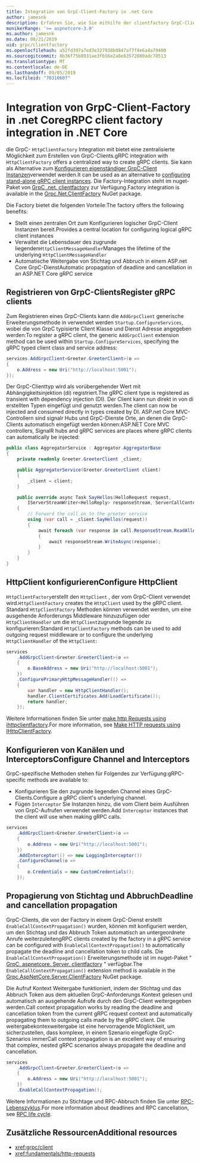 ```yaml
---
title: Integration von GrpC-Client-Factory in .net Core
author: jamesnk
description: Erfahren Sie, wie Sie mithilfe der clientfactory GrpC-Clients erstellen.
monikerRange: '>= aspnetcore-3.0'
ms.author: jamesnk
ms.date: 08/21/2019
uid: grpc/clientfactory
ms.openlocfilehash: a52fd397a7ed3e327938b0847af7f4e6a4a79400
ms.sourcegitcommit: 8b36f75b8931ae3f656e2a8e63572080adc78513
ms.translationtype: MT
ms.contentlocale: de-DE
ms.lasthandoff: 09/05/2019
ms.locfileid: "70310607"
---
```

# <a name="grpc-client-factory-integration-in-net-core"></a><span data-ttu-id="c80d8-103">Integration von GrpC-Client-Factory in .net Core</span><span class="sxs-lookup"><span data-stu-id="c80d8-103">gRPC client factory integration in .NET Core</span></span>

<span data-ttu-id="c80d8-104">die GrpC- `HttpClientFactory` Integration mit bietet eine zentralisierte Möglichkeit zum Erstellen von GrpC-Clients.</span><span class="sxs-lookup"><span data-stu-id="c80d8-104">gRPC integration with `HttpClientFactory` offers a centralized way to create gRPC clients.</span></span> <span data-ttu-id="c80d8-105">Sie kann als Alternative zum [Konfigurieren eigenständiger GrpC-Client Instanzen](xref:grpc/client)verwendet werden.</span><span class="sxs-lookup"><span data-stu-id="c80d8-105">It can be used as an alternative to [configuring stand-alone gRPC client instances](xref:grpc/client).</span></span> <span data-ttu-id="c80d8-106">Die Factory-Integration steht im nuget-Paket von [GrpC .net. clientfactory](https://www.nuget.org/packages/Grpc.Net.ClientFactory) zur Verfügung.</span><span class="sxs-lookup"><span data-stu-id="c80d8-106">Factory integration is available in the [Grpc.Net.ClientFactory](https://www.nuget.org/packages/Grpc.Net.ClientFactory) NuGet package.</span></span>

<span data-ttu-id="c80d8-107">Die Factory bietet die folgenden Vorteile:</span><span class="sxs-lookup"><span data-stu-id="c80d8-107">The factory offers the following benefits:</span></span>

* <span data-ttu-id="c80d8-108">Stellt einen zentralen Ort zum Konfigurieren logischer GrpC-Client Instanzen bereit.</span><span class="sxs-lookup"><span data-stu-id="c80d8-108">Provides a central location for configuring logical gRPC client instances</span></span>
* <span data-ttu-id="c80d8-109">Verwaltet die Lebensdauer des zugrunde liegenden`HttpClientMessageHandler`</span><span class="sxs-lookup"><span data-stu-id="c80d8-109">Manages the lifetime of the underlying `HttpClientMessageHandler`</span></span>
* <span data-ttu-id="c80d8-110">Automatische Weitergabe von Stichtag und Abbruch in einem ASP.net Core GrpC-Dienst</span><span class="sxs-lookup"><span data-stu-id="c80d8-110">Automatic propagation of deadline and cancellation in an ASP.NET Core gRPC service</span></span>

## <a name="register-grpc-clients"></a><span data-ttu-id="c80d8-111">Registrieren von GrpC-Clients</span><span class="sxs-lookup"><span data-stu-id="c80d8-111">Register gRPC clients</span></span>

<span data-ttu-id="c80d8-112">Zum Registrieren eines GrpC-Clients kann die `AddGrpcClient` generische Erweiterungsmethode in verwendet werden `Startup.ConfigureServices`, wobei die von GrpC typisierte Client Klasse und Dienst Adresse angegeben werden:</span><span class="sxs-lookup"><span data-stu-id="c80d8-112">To register a gRPC client, the generic `AddGrpcClient` extension method can be used within `Startup.ConfigureServices`, specifying the gRPC typed client class and service address:</span></span>

```csharp
services.AddGrpcClient<Greeter.GreeterClient>(o =>
{
    o.Address = new Uri("http://localhost:5001");
});
```

<span data-ttu-id="c80d8-113">Der GrpC-Clienttyp wird als vorübergehender Wert mit Abhängigkeitsinjektion (di) registriert.</span><span class="sxs-lookup"><span data-stu-id="c80d8-113">The gRPC client type is registered as transient with dependency injection (DI).</span></span> <span data-ttu-id="c80d8-114">Der Client kann nun direkt in von di erstellten Typen eingefügt und genutzt werden.</span><span class="sxs-lookup"><span data-stu-id="c80d8-114">The client can now be injected and consumed directly in types created by DI.</span></span> <span data-ttu-id="c80d8-115">ASP.net Core MVC-Controllern sind signalr Hubs und GrpC-Dienste Orte, an denen die GrpC-Clients automatisch eingefügt werden können:</span><span class="sxs-lookup"><span data-stu-id="c80d8-115">ASP.NET Core MVC controllers, SignalR hubs and gRPC services are places where gRPC clients can automatically be injected:</span></span>

```csharp
public class AggregatorService : Aggregator.AggregatorBase
{
    private readonly Greeter.GreeterClient _client;

    public AggregatorService(Greeter.GreeterClient client)
    {
        _client = client;
    }

    public override async Task SayHellos(HelloRequest request,
        IServerStreamWriter<HelloReply> responseStream, ServerCallContext context)
    {
        // Forward the call on to the greeter service
        using (var call = _client.SayHellos(request))
        {
            await foreach (var response in call.ResponseStream.ReadAllAsync())
            {
                await responseStream.WriteAsync(response);
            }
        }
    }
}
```

## <a name="configure-httpclient"></a><span data-ttu-id="c80d8-116">HttpClient konfigurieren</span><span class="sxs-lookup"><span data-stu-id="c80d8-116">Configure HttpClient</span></span>

<span data-ttu-id="c80d8-117">`HttpClientFactory`erstellt den `HttpClient` , der vom GrpC-Client verwendet wird.</span><span class="sxs-lookup"><span data-stu-id="c80d8-117">`HttpClientFactory` creates the `HttpClient` used by the gRPC client.</span></span> <span data-ttu-id="c80d8-118">Standard `HttpClientFactory` Methoden können verwendet werden, um eine ausgehende Anforderungs Middleware hinzuzufügen oder `HttpClientHandler` um die `HttpClient`zugrunde liegende zu konfigurieren:</span><span class="sxs-lookup"><span data-stu-id="c80d8-118">Standard `HttpClientFactory` methods can be used to add outgoing request middleware or to configure the underlying `HttpClientHandler` of the `HttpClient`:</span></span>

```csharp
services
    .AddGrpcClient<Greeter.GreeterClient>(o =>
    {
        o.BaseAddress = new Uri("http://localhost:5001");
    })
    .ConfigurePrimaryHttpMessageHandler(() =>
    {
        var handler = new HttpClientHandler();
        handler.ClientCertificates.Add(LoadCertificate());
        return handler;
    });
```

<span data-ttu-id="c80d8-119">Weitere Informationen finden Sie unter [make http Requests using ihttpclientfactory](xref:fundamentals/http-requests).</span><span class="sxs-lookup"><span data-stu-id="c80d8-119">For more information, see [Make HTTP requests using IHttpClientFactory](xref:fundamentals/http-requests).</span></span>

## <a name="configure-channel-and-interceptors"></a><span data-ttu-id="c80d8-120">Konfigurieren von Kanälen und Interceptors</span><span class="sxs-lookup"><span data-stu-id="c80d8-120">Configure Channel and Interceptors</span></span>

<span data-ttu-id="c80d8-121">GrpC-spezifische Methoden stehen für Folgendes zur Verfügung:</span><span class="sxs-lookup"><span data-stu-id="c80d8-121">gRPC-specific methods are available to:</span></span>

* <span data-ttu-id="c80d8-122">Konfigurieren Sie den zugrunde liegenden Channel eines GrpC-Clients.</span><span class="sxs-lookup"><span data-stu-id="c80d8-122">Configure a gRPC client's underlying channel.</span></span>
* <span data-ttu-id="c80d8-123">Fügen `Interceptor` Sie Instanzen hinzu, die vom Client beim Ausführen von GrpC-Aufrufen verwendet werden.</span><span class="sxs-lookup"><span data-stu-id="c80d8-123">Add `Interceptor` instances that the client will use when making gRPC calls.</span></span>

```csharp
services
    .AddGrpcClient<Greeter.GreeterClient>(o =>
    {
        o.Address = new Uri("http://localhost:5001");
    })
    .AddInterceptor(() => new LoggingInterceptor())
    .ConfigureChannel(o =>
    {
        o.Credentials = new CustomCredentials();
    });
```

## <a name="deadline-and-cancellation-propagation"></a><span data-ttu-id="c80d8-124">Propagierung von Stichtag und Abbruch</span><span class="sxs-lookup"><span data-stu-id="c80d8-124">Deadline and cancellation propagation</span></span>

<span data-ttu-id="c80d8-125">GrpC-Clients, die von der Factory in einem GrpC-Dienst erstellt `EnableCallContextPropagation()` wurden, können mit konfiguriert werden, um den Stichtag und das Abbruch Token automatisch an untergeordnete Anrufe weiterzuleiten</span><span class="sxs-lookup"><span data-stu-id="c80d8-125">gRPC clients created by the factory in a gRPC service can be configured with `EnableCallContextPropagation()` to automatically propagate the deadline and cancellation token to child calls.</span></span> <span data-ttu-id="c80d8-126">Die `EnableCallContextPropagation()` Erweiterungsmethode ist im nuget-Paket " [GrpC. aspnetcore. Server. clientfactory](https://www.nuget.org/packages/Grpc.AspNetCore.Server.ClientFactory) " verfügbar.</span><span class="sxs-lookup"><span data-stu-id="c80d8-126">The `EnableCallContextPropagation()` extension method is available in the [Grpc.AspNetCore.Server.ClientFactory](https://www.nuget.org/packages/Grpc.AspNetCore.Server.ClientFactory) NuGet package.</span></span>

<span data-ttu-id="c80d8-127">Die Aufruf Kontext Weitergabe funktioniert, indem der Stichtag und das Abbruch Token aus dem aktuellen GrpC-Anforderungs Kontext gelesen und automatisch an ausgehende Aufrufe durch den GrpC-Client weitergegeben werden.</span><span class="sxs-lookup"><span data-stu-id="c80d8-127">Call context propagation works by reading the deadline and cancellation token from the current gRPC request context and automatically propagating them to outgoing calls made by the gRPC client.</span></span> <span data-ttu-id="c80d8-128">Die weitergabekontexweitergabe ist eine hervorragende Möglichkeit, um sicherzustellen, dass komplexe, in einem Szenario eingefügte GrpC-Szenarios immer</span><span class="sxs-lookup"><span data-stu-id="c80d8-128">Call context propagation is an excellent way of ensuring that complex, nested gRPC scenarios always propagate the deadline and cancellation.</span></span>

```csharp
services
    .AddGrpcClient<Greeter.GreeterClient>(o =>
    {
        o.Address = new Uri("http://localhost:5001");
    })
    .EnableCallContextPropagation();
```

<span data-ttu-id="c80d8-129">Weitere Informationen zu Stichtage und RPC-Abbruch finden Sie unter [RPC-Lebenszyklus](https://www.grpc.io/docs/guides/concepts/#rpc-life-cycle).</span><span class="sxs-lookup"><span data-stu-id="c80d8-129">For more information about deadlines and RPC cancellation, see [RPC life cycle](https://www.grpc.io/docs/guides/concepts/#rpc-life-cycle).</span></span>

## <a name="additional-resources"></a><span data-ttu-id="c80d8-130">Zusätzliche Ressourcen</span><span class="sxs-lookup"><span data-stu-id="c80d8-130">Additional resources</span></span>

* <xref:grpc/client>
* <xref:fundamentals/http-requests>

